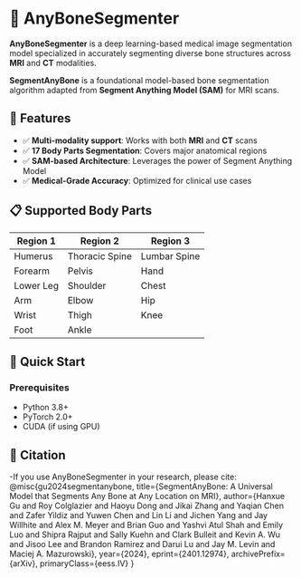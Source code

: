 # 🦴 AnyBoneSegmenter 


**AnyBoneSegmenter** is a deep learning-based medical image segmentation model specialized in accurately segmenting diverse bone structures across **MRI** and **CT** modalities. 

**SegmentAnyBone** is a foundational model-based bone segmentation algorithm adapted from **Segment Anything Model (SAM)** for MRI scans.

## 🌟 Features
- ✅ **Multi-modality support**: Works with both **MRI** and **CT** scans
- ✅ **17 Body Parts Segmentation**: Covers major anatomical regions
- ✅ **SAM-based Architecture**: Leverages the power of Segment Anything Model
- ✅ **Medical-Grade Accuracy**: Optimized for clinical use cases

## 📋 Supported Body Parts
| Region 1       | Region 2         | Region 3        |
|----------------|------------------|-----------------|
| Humerus       | Thoracic Spine   | Lumbar Spine    |
| Forearm       | Pelvis           | Hand            |
| Lower Leg     | Shoulder         | Chest           |
| Arm           | Elbow            | Hip             |
| Wrist         | Thigh            | Knee            |
| Foot          | Ankle            |                 |

## 🚀 Quick Start

### Prerequisites
- Python 3.8+
- PyTorch 2.0+
- CUDA (if using GPU)


## 📝 Citation
-If you use AnyBoneSegmenter in your research, please cite:
@misc{gu2024segmentanybone,
  title={SegmentAnyBone: A Universal Model that Segments Any Bone at Any Location on MRI}, 
  author={Hanxue Gu and Roy Colglazier and Haoyu Dong and Jikai Zhang and Yaqian Chen and Zafer Yildiz and Yuwen Chen and Lin Li and Jichen Yang and Jay Willhite and Alex M. Meyer and Brian Guo and Yashvi Atul Shah and Emily Luo and Shipra Rajput and Sally Kuehn and Clark Bulleit and Kevin A. Wu and Jisoo Lee and Brandon Ramirez and Darui Lu and Jay M. Levin and Maciej A. Mazurowski},
  year={2024},
  eprint={2401.12974},
  archivePrefix={arXiv},
  primaryClass={eess.IV}
}
